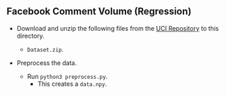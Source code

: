 Facebook Comment Volume (Regression)
---
* Download and unzip the following files from the [UCI Repository](https://archive.ics.uci.edu/ml/datasets/Facebook+Comment+Volume+Dataset#) to this directory.
    * `Dataset.zip`.

* Preprocess the data.
    * Run `python3 preprocess.py`.
    	* This creates a `data.npy`.
